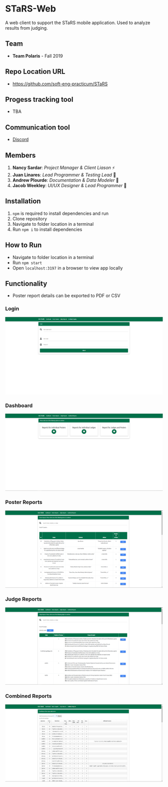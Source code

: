 # STaRS-Web

A web client to support the STaRS mobile application. Used to analyze results from judging.

## Team

* **Team Polaris** - Fall 2019

## Repo Location URL

* https://github.com/soft-eng-practicum/STaRS

## Progess tracking tool

* TBA

## Communication tool

* [Discord](https://discordapp.com/)

## Members

1. **Nancy Sardar**: *Project Manager & Client Liason* :zap:
2. **Juan Linares**: *Lead Programmer & Testing Lead* :ghost:
3. **Andrew Plourde**: *Documentation & Data Modeler* :thought_balloon:
4. **Jacob Weekley**: *UI/UX Designer & Lead Programmer* :ice_hockey:

## Installation

1. `npm` is required to install dependencies and run
1. Clone repository
1. Navigate to folder location in a terminal
1. Run `npm i` to install dependencies

## How to Run

* Navigate to folder location in a terminal
* Run `npm start`
* Open `localhost:3197` in a browser to view app locally

## Functionality

* Poster report details can be exported to PDF or CSV

### Login

![login](screenshots/login-2019.PNG)

### Dashboard

![dashboard](screenshots/dashboard-2019.PNG)

### Poster Reports

![poster-reports](screenshots/poster-reports-2019.PNG)

### Judge Reports

![judge-reports](screenshots/judge-reports-2019.PNG)

### Combined Reports

![combined-reports](screenshots/combined-reports-2019.PNG)
